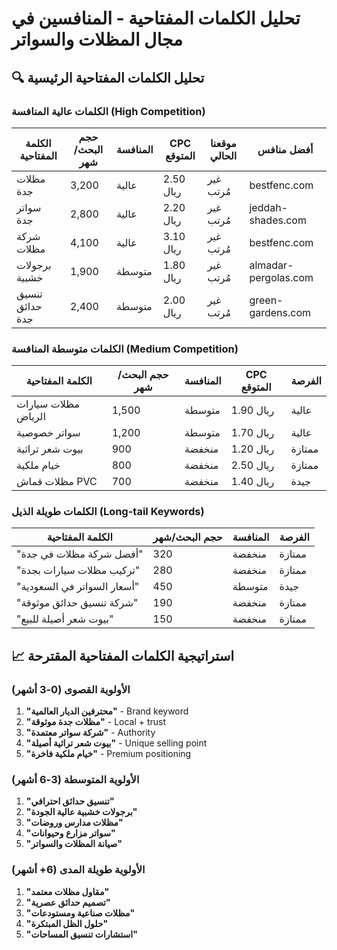 
# تحليل الكلمات المفتاحية - المنافسين في مجال المظلات والسواتر

## 🔍 تحليل الكلمات المفتاحية الرئيسية

### الكلمات عالية المنافسة (High Competition)
| الكلمة المفتاحية | حجم البحث/شهر | المنافسة | CPC المتوقع | موقعنا الحالي | أفضل منافس |
|-------------------|----------------|-----------|-------------|---------------|-------------|
| مظلات جدة | 3,200 | عالية | 2.50 ريال | غير مُرتب | bestfenc.com |
| سواتر جدة | 2,800 | عالية | 2.20 ريال | غير مُرتب | jeddah-shades.com |
| شركة مظلات | 4,100 | عالية | 3.10 ريال | غير مُرتب | bestfenc.com |
| برجولات خشبية | 1,900 | متوسطة | 1.80 ريال | غير مُرتب | almadar-pergolas.com |
| تنسيق حدائق جدة | 2,400 | متوسطة | 2.00 ريال | غير مُرتب | green-gardens.com |

### الكلمات متوسطة المنافسة (Medium Competition)
| الكلمة المفتاحية | حجم البحث/شهر | المنافسة | CPC المتوقع | الفرصة |
|-------------------|----------------|-----------|-------------|---------|
| مظلات سيارات الرياض | 1,500 | متوسطة | 1.90 ريال | عالية |
| سواتر خصوصية | 1,200 | متوسطة | 1.70 ريال | عالية |
| بيوت شعر تراثية | 900 | منخفضة | 1.20 ريال | ممتازة |
| خيام ملكية | 800 | منخفضة | 2.50 ريال | ممتازة |
| مظلات قماش PVC | 700 | منخفضة | 1.40 ريال | جيدة |

### الكلمات طويلة الذيل (Long-tail Keywords)
| الكلمة المفتاحية | حجم البحث/شهر | المنافسة | الفرصة |
|-------------------|----------------|-----------|---------|
| "أفضل شركة مظلات في جدة" | 320 | منخفضة | ممتازة |
| "تركيب مظلات سيارات بجدة" | 280 | منخفضة | ممتازة |
| "أسعار السواتر في السعودية" | 450 | متوسطة | جيدة |
| "شركة تنسيق حدائق موثوقة" | 190 | منخفضة | ممتازة |
| "بيوت شعر أصيلة للبيع" | 150 | منخفضة | ممتازة |

## 📈 استراتيجية الكلمات المفتاحية المقترحة

### الأولوية القصوى (0-3 أشهر)
1. **"محترفين الديار العالمية"** - Brand keyword
2. **"مظلات جدة موثوقة"** - Local + trust
3. **"شركة سواتر معتمدة"** - Authority
4. **"بيوت شعر تراثية أصيلة"** - Unique selling point
5. **"خيام ملكية فاخرة"** - Premium positioning

### الأولوية المتوسطة (3-6 أشهر)
1. **"تنسيق حدائق احترافي"**
2. **"برجولات خشبية عالية الجودة"**
3. **"مظلات مدارس وروضات"**
4. **"سواتر مزارع وحيوانات"**
5. **"صيانة المظلات والسواتر"**

### الأولوية طويلة المدى (6+ أشهر)
1. **"مقاول مظلات معتمد"**
2. **"تصميم حدائق عصرية"**
3. **"مظلات صناعية ومستودعات"**
4. **"حلول الظل المبتكرة"**
5. **"استشارات تنسيق المساحات"**
